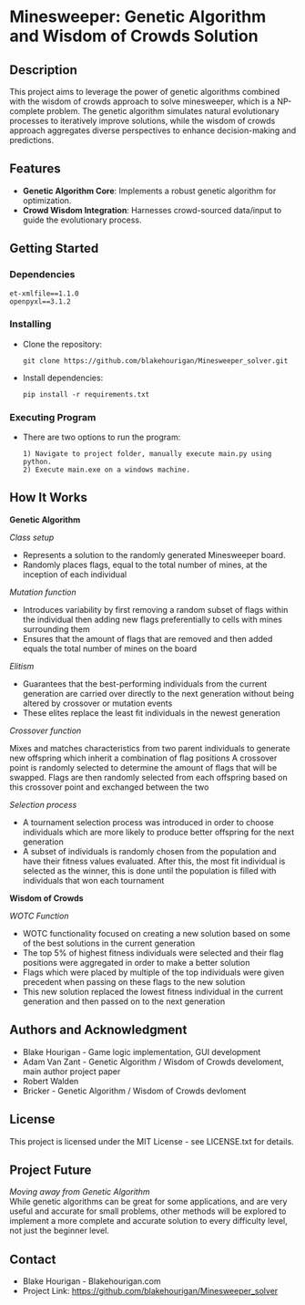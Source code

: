 # Minesweeper: Genetic Algorithm and Wisdom of Crowds Solution

## Description
This project aims to leverage the power of genetic algorithms combined with the wisdom of crowds approach to solve minesweeper, which is a NP-complete problem. The genetic algorithm simulates natural evolutionary processes to iteratively improve solutions, while the wisdom of crowds approach aggregates diverse perspectives to enhance decision-making and predictions.

## Features
- **Genetic Algorithm Core**: Implements a robust genetic algorithm for optimization.
- **Crowd Wisdom Integration**: Harnesses crowd-sourced data/input to guide the evolutionary process.

## Getting Started

### Dependencies
```
et-xmlfile==1.1.0
openpyxl==3.1.2
```

### Installing
- Clone the repository: 
  ```
  git clone https://github.com/blakehourigan/Minesweeper_solver.git
  ```
- Install dependencies:
  ```
  pip install -r requirements.txt

  ```

### Executing Program
- There are two options to run the program:
  ```
  1) Navigate to project folder, manually execute main.py using python.
  2) Execute main.exe on a windows machine. 
  ```

## How It Works  
**Genetic Algorithm**  
  
*Class setup*
- Represents a solution to the randomly generated Minesweeper board.
- Randomly places flags, equal to the total number of mines, at the inception of each individual

*Mutation function*
- Introduces variability by first removing a random subset of flags within the individual then adding new flags preferentially to cells with mines surrounding them
- Ensures that the amount of flags that are removed and then added equals the total number of mines on the board

*Elitism*
- Guarantees that the best-performing individuals from the current generation are carried over directly to the next generation without being altered by crossover or mutation events
- These elites replace the least fit individuals in the newest generation


*Crossover function*  
  
Mixes and matches characteristics from two parent individuals to generate new offspring which inherit a combination of flag positions 
A crossover point is randomly selected to determine the amount of flags that will be swapped. Flags are then randomly selected from each offspring based on this crossover point and exchanged between the two

*Selection process*
- A tournament selection process was introduced in order to choose individuals which are more likely to produce better offspring for the next generation
- A subset of individuals is randomly chosen from the population and have their fitness values evaluated. After this, the most fit individual is selected as the winner, this is done until the population is filled with individuals that won each tournament 

**Wisdom of Crowds**  
  
*WOTC Function*  
- WOTC functionality focused on creating a new solution based on some of the best solutions in the current generation
- The top 5% of highest fitness individuals were selected and their flag positions were aggregated in order to make a better solution
- Flags which were placed by multiple of the top individuals were given precedent when passing on these flags to the new solution
- This new solution replaced the lowest fitness individual in the current generation and then passed on to the next generation


## Authors and Acknowledgment
- Blake Hourigan - Game logic implementation, GUI development
- Adam Van Zant - Genetic Algorithm / Wisdom of Crowds develoment, main author project paper
- Robert Walden
- Bricker - Genetic Algorithm / Wisdom of Crowds devloment

## License
This project is licensed under the MIT License - see LICENSE.txt for details.

## Project Future  
*Moving away from Genetic Algorithm*  
While genetic algorithms can be great for some applications, and are very useful and accurate for small problems, other methods will be explored to implement a more complete and accurate solution to every difficulty level, not just the beginner level.

## Contact
- Blake Hourigan - Blakehourigan.com
- Project Link: https://github.com/blakehourigan/Minesweeper_solver
